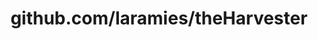 ---
layout: post
title: github.com/laramies/theHarvester
categories: link
tags: [انگلیسی, گیت‌هاب, برنامه‌نویسی]
---